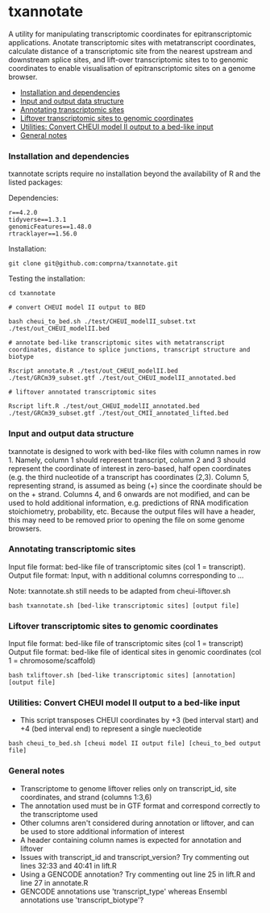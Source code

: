 # txannotate

A utility for manipulating transcriptomic coordinates for epitranscriptomic applications. 
Anotate transcriptomic sites with metatranscript coordinates, calculate distance of a transcriptomic site from the nearest upstream and downstream splice sites, and lift-over transcriptomic sites to to genomic coordinates to enable visualisation of epitranscriptomic sites on a genome browser.


   - [Installation and dependencies](#installation-and-dependencies)
   - [Input and output data structure](#Input-and-output-data-structure)
   - [Annotating transcriptomic sites](#Annotating-transcriptomic-sites)
   - [Liftover transcriptomic sites to genomic coordinates](#liftover-transcriptomic-sites-to-genomic-coordinates)
   - [Utilities: Convert CHEUI model II output to a bed-like input](#utilities--convert-cheui-model-ii-output-to-a-bed-like-input)
   - [General notes](#general-notes)


### Installation and dependencies  

txannotate scripts require no installation beyond the availability of R and the listed packages:

Dependencies:
```
r==4.2.0
tidyverse==1.3.1
genomicFeatures==1.48.0
rtracklayer==1.56.0
```

Installation:
```
git clone git@github.com:comprna/txannotate.git
```

Testing the installation:
```
cd txannotate

# convert CHEUI model II output to BED

bash cheui_to_bed.sh ./test/CHEUI_modelII_subset.txt ./test/out_CHEUI_modelII.bed

# annotate bed-like transcriptomic sites with metatranscript coordinates, distance to splice junctions, transcript structure and biotype 

Rscript annotate.R ./test/out_CHEUI_modelII.bed ./test/GRCm39_subset.gtf ./test/out_CHEUI_modelII_annotated.bed

# liftover annotated transcriptomic sites

Rscript lift.R ./test/out_CHEUI_modelII_annotated.bed ./test/GRCm39_subset.gtf ./test/out_CMII_annotated_lifted.bed
```

### Input and output data structure

txannotate is designed to work with bed-like files with column names in row 1. Namely, column 1 should represent transcript, column 2 and 3 should represent the coordinate of interest in zero-based, half open coordinates (e.g. the third nucleotide of a transcript has coordinates (2,3). Column 5, representing strand, is assumed as being (+) since the coordinate should be on the + strand. Columns 4, and 6 onwards are not modified, and can be used to hold additional information, e.g. predictions of RNA modification stoichiometry, probability, etc. Because the output files will have a header, this may need to be removed prior to opening the file on some genome browsers. 


### Annotating transcriptomic sites 

Input file format: bed-like file of transcriptomic sites (col 1 = transcript).   
Output file format: Input, with n additional columns corresponding to ...    

Note: txannotate.sh still needs to be adapted from cheui-liftover.sh
```
bash txannotate.sh [bed-like transcriptomic sites] [output file]
```

### Liftover transcriptomic sites to genomic coordinates

Input file format: bed-like file of transcriptomic sites (col 1 = transcript)     
Output file format: bed-like file of identical sites in genomic coordinates (col 1 = chromosome/scaffold)      

```
bash txliftover.sh [bed-like transcriptomic sites] [annotation] [output file]
```

### Utilities: Convert CHEUI model II output to a bed-like input
- This script transposes CHEUI coordinates by +3 (bed interval start) and +4 (bed interval end) to represent a single nuecleotide
```
bash cheui_to_bed.sh [cheui model II output file] [cheui_to_bed output file]
```

### General notes
- Transcriptome to genome liftover relies only on transcript_id, site coordinates, and strand (columns 1:3,6)
- The annotation used must be in GTF format and correspond correctly to the transcriptome used
- Other columns aren't considered during annotation or liftover, and can be used to store additional information of interest
- A header containing column names is expected for annotation and liftover
- Issues with transcript_id and transcript_version? Try commenting out lines 32:33 and 40:41 in lift.R
- Using a GENCODE annotation? Try commenting out line 25 in lift.R and line 27 in annotate.R 
- GENCODE annotations use 'transcript_type' whereas Ensembl annotations use 'transcript_biotype'?

